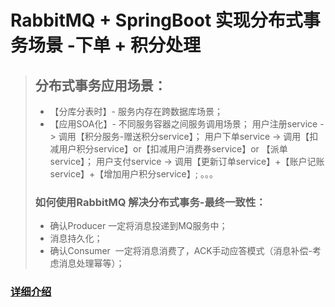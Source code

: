 RabbitMQ + SpringBoot 实现分布式事务场景 -下单 + 积分处理
================
> ## 分布式事务应用场景：
> * 【分库分表时】- 服务内存在跨数据库场景；
> * 【应用SOA化】- 不同服务容器之间服务调用场景；
> 用户注册service -> 调用【积分服务-赠送积分service】；
> 用户下单service -> 调用【扣减用户积分service】or【扣减用户消费券service】or 【派单service】；
> 用户支付service -> 调用【更新订单service】+【账户记账service】+【增加用户积分service】;
> 。。。
> ### 如何使用RabbitMQ 解决分布式事务-最终一致性：
> * 确认Producer 一定将消息投递到MQ服务中；
> * 消息持久化；
> * 确认Consumer  一定将消息消费了，ACK手动应答模式（消息补偿-考虑消息处理幂等）；

### [详细介绍](https://blog.csdn.net/mengfanzhundsc/article/details/90813642)
